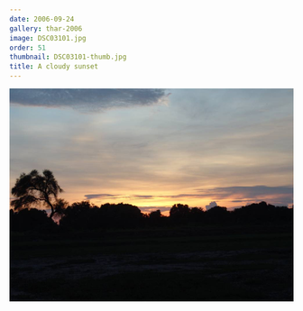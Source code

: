```yaml
---
date: 2006-09-24
gallery: thar-2006
image: DSC03101.jpg
order: 51
thumbnail: DSC03101-thumb.jpg
title: A cloudy sunset
---
```


![A cloudy sunset](./DSC03101.jpg)